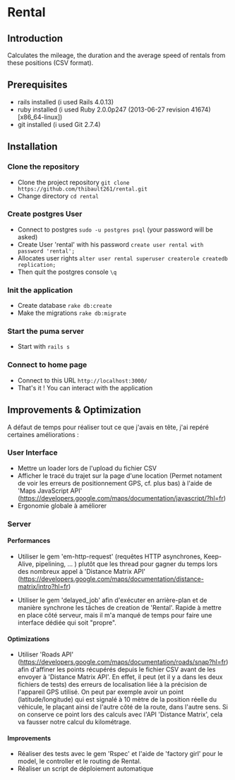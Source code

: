 # Rental

## Introduction
Calculates the mileage, the duration and the average speed of rentals from these positions (CSV format).
 
## Prerequisites
- rails installed (i used Rails 4.0.13)
- ruby installed (i used Ruby 2.0.0p247 (2013-06-27 revision 41674) [x86_64-linux])
- git installed (i used Git 2.7.4)

## Installation
### Clone the repository
- Clone the project repository `git clone https://github.com/thibault261/rental.git`
- Change directory `cd rental`

### Create postgres User
- Connect to postgres `sudo -u postgres psql` (your password will be asked)
- Create User 'rental' with his password `create user rental with password 'rental';`
- Allocates user rights `alter user rental superuser createrole createdb replication;`
- Then quit the postgres console `\q` 

### Init the application
- Create database `rake db:create`
- Make the migrations `rake db:migrate`

### Start the puma server
- Start with `rails s`

### Connect to home page
- Connect to this URL `http://localhost:3000/`
- That's it ! You can interact with the application

## Improvements & Optimization
A défaut de temps pour réaliser tout ce que j'avais en tête, j'ai repéré certaines améliorations :

### User Interface
- Mettre un loader lors de l'upload du fichier CSV
- Afficher le tracé du trajet sur la page d'une location (Permet notament de voir les erreurs de positionnement GPS, cf. plus bas) à l'aide de 'Maps JavaScript API' (https://developers.google.com/maps/documentation/javascript/?hl=fr)
- Ergonomie globale à améliorer

### Server

#### Performances
- Utiliser le gem 'em-http-request' (requêtes HTTP asynchrones, Keep-Alive, pipelining, ... ) plutôt que les thread pour gagner du temps lors des nombreux appel à 'Distance Matrix API' (https://developers.google.com/maps/documentation/distance-matrix/intro?hl=fr)

- Utiliser le gem 'delayed_job' afin d'exécuter en arrière-plan et de manière synchrone les tâches de creation de 'Rental'. Rapide à mettre en place côté serveur, mais il m'a manqué de temps pour faire une interface dédiée qui soit "propre".

#### Optimizations
- Utiliser 'Roads API' (https://developers.google.com/maps/documentation/roads/snap?hl=fr) afin d'affiner les points récupérés depuis le fichier CSV avant de les envoyer à 'Distance Matrix API'. En effet, il peut (et il y a dans les deux fichiers de tests) des erreurs de localisation liée à la précision de l'appareil GPS utilisé. On peut par exemple avoir un point (latitude/longitude) qui est signalé à 10 mètre de la position réelle du véhicule, le plaçant ainsi de l'autre côté de la route, dans l'autre sens. Si on conserve ce point lors des calculs avec l'API 'Distance Matrix', cela va fausser notre calcul du kilométrage.


#### Improvements
- Réaliser des tests avec le gem 'Rspec' et l'aide de 'factory girl' pour le model, le controller et le routing de Rental.
- Réaliser un script de déploiement automatique
